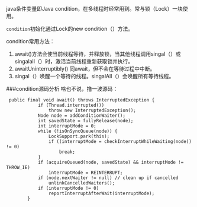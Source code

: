 java条件变量即Java condition，在多线程时经常用到。常与锁（Lock）一块使用。

`condition`初始化通过Lock的new condition（）方法。

condition常用方法：

1. await()方法会使当前线程等待，并释放锁，当其他线程调用singal（）或singalall（）时，激活当前线程重新获取锁并执行。
2. awaitUninterruptibly() 同await，但不会在等待过程中中断。
3. singal（）唤醒一个等待的线程。singalAll（）会唤醒所有等待线程。


###condition源码分析
啥也不说，撸一波源码：
```
 public final void await() throws InterruptedException {
            if (Thread.interrupted())
                throw new InterruptedException();
            Node node = addConditionWaiter();
            int savedState = fullyRelease(node);
            int interruptMode = 0;
            while (!isOnSyncQueue(node)) {
                LockSupport.park(this);
                if ((interruptMode = checkInterruptWhileWaiting(node)) != 0)
                    break;
            }
            if (acquireQueued(node, savedState) && interruptMode != THROW_IE)
                interruptMode = REINTERRUPT;
            if (node.nextWaiter != null) // clean up if cancelled
                unlinkCancelledWaiters();
            if (interruptMode != 0)
                reportInterruptAfterWait(interruptMode);
        }

```